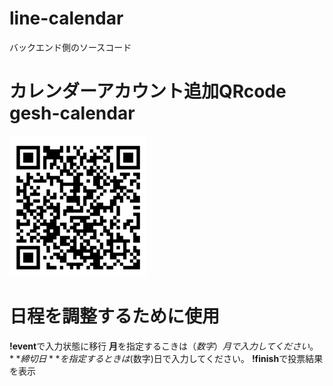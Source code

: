 # line-calendar
バックエンド側のソースコード
# カレンダーアカウント追加QRcode gesh-calendar
![QRコード](./LineQR.png)
# 日程を調整するために使用
**!event**で入力状態に移行
**月**を指定するこきは$（数字）月で入力してください。
**締切日**を指定するときは$(数字)日で入力してください。
**!finish**で投票結果を表示

